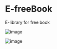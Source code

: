 # E-freeBook
E-library for free book


![image](https://user-images.githubusercontent.com/58346874/86150663-fc439080-bafd-11ea-87e5-5f64064e1d1c.png)

![image](https://user-images.githubusercontent.com/58346874/86150671-ff3e8100-bafd-11ea-8e26-f5e6789c92d3.png)


